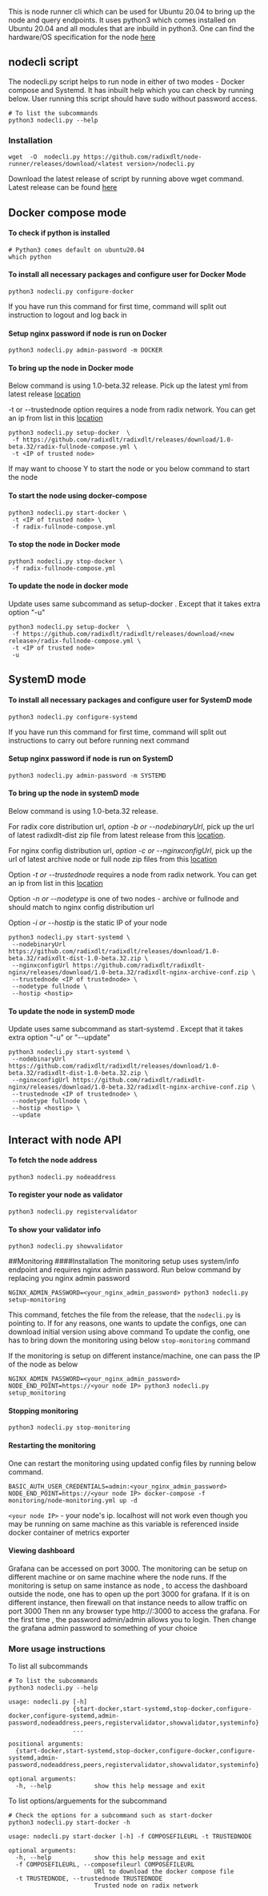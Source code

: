 

This is node runner cli which can be used for Ubuntu 20.04 to bring up the node and query endpoints. It uses python3 which comes installed on Ubuntu 20.04 and all modules that are inbuild in python3.
One can find the hardware/OS specification for the node [here](https://docs.radixdlt.com/documentation-component/betanet/radix-nodes/running-a-full-node.html#_setting_up_your_environment)

## nodecli script
The nodecli.py script helps to run node in either of two modes - Docker compose and Systemd. It has inbuilt help which you can check by running below. User running this script should have sudo without password access.

```shell script
# To list the subcommands
python3 nodecli.py --help
```

### Installation

```
wget  -O  nodecli.py https://github.com/radixdlt/node-runner/releases/download/<latest version>/nodecli.py
```

Download the latest release of script by running above wget command. Latest release can be found [here](https://github.com/radixdlt/node-runner/releases)

## Docker compose mode

#### To check if python is installed
```shell script
# Python3 comes default on ubuntu20.04
which python
```

#### To install all necessary packages and configure user for Docker Mode
```shell script
python3 nodecli.py configure-docker
```
If you have run this command for first time, command will split out instruction to logout and log back in

#### Setup nginx password if node is run on Docker
```shell script
python3 nodecli.py admin-password -m DOCKER
```

#### To bring up the node in Docker mode
Below command is using 1.0-beta.32 release. Pick up the latest yml from latest release [location](https://github.com/radixdlt/radixdlt/releases/)

-t or --trustednode option requires a node from radix network. You can get an ip from  list  in this [location](https://docs.radixdlt.com/documentation-component/betanet/radix-nodes/running-a-full-node.html#_setting_up_your_environment)
 
```shell script
python3 nodecli.py setup-docker  \
 -f https://github.com/radixdlt/radixdlt/releases/download/1.0-beta.32/radix-fullnode-compose.yml \
 -t <IP of trusted node>
```

If may want to choose Y to start the node or you below command to start the node

#### To start the node using docker-compose 
```shell script
python3 nodecli.py start-docker \
 -t <IP of trusted node> \
 -f radix-fullnode-compose.yml
```

#### To stop the node in Docker mode
```shell script
python3 nodecli.py stop-docker \
 -f radix-fullnode-compose.yml
```


#### To update the node in docker mode
Update uses same subcommand as setup-docker . Except that it takes extra option "-u"

```shell script
python3 nodecli.py setup-docker  \
 -f https://github.com/radixdlt/radixdlt/releases/download/<new release>/radix-fullnode-compose.yml \
 -t <IP of trusted node>
 -u
```

## SystemD mode
#### To install all necessary packages and configure user for SystemD mode

```shell script
python3 nodecli.py configure-systemd
```
If you have run this command for first time, command will split out instructions to carry out before running next command


#### Setup nginx password if node is run on SystemD
```shell script
python3 nodecli.py admin-password -m SYSTEMD
```

#### To bring up the node in systemD mode
Below command is using 1.0-beta.32 release. 

For radix core distribution url, _option -b or --nodebinaryUrl_, pick up the url of latest radixdlt-dist zip file from latest release from this [location](https://github.com/radixdlt/radixdlt/releases/). 

For nginx config distribution url, _option -c or --nginxconfigUrl_, pick up the url of latest archive node or full node zip files from this [location](https://github.com/radixdlt/radixdlt-nginx/releases/)

Option _-t or --trustednode_ requires a node from radix network. You can get an ip from  list  in this [location](https://docs.radixdlt.com/documentation-component/betanet/radix-nodes/running-a-full-node.html#_setting_up_your_environment)

Option _-n or --nodetype_  is one of two nodes - archive or fullnode and should match to nginx config distribution url

Option _-i or --hostip_ is the static IP of your node

```shell script
python3 nodecli.py start-systemd \
 --nodebinaryUrl https://github.com/radixdlt/radixdlt/releases/download/1.0-beta.32/radixdlt-dist-1.0-beta.32.zip \
 --nginxconfigUrl https://github.com/radixdlt/radixdlt-nginx/releases/download/1.0-beta.32/radixdlt-nginx-archive-conf.zip \
 --trustednode <IP of trustednode> \
 --nodetype fullnode \
 --hostip <hostip>
```

#### To update the node in systemD mode
Update uses same subcommand as start-systemd . Except that it takes extra option "-u" or "--update"

```shell script
python3 nodecli.py start-systemd \
 --nodebinaryUrl https://github.com/radixdlt/radixdlt/releases/download/1.0-beta.32/radixdlt-dist-1.0-beta.32.zip \
 --nginxconfigUrl https://github.com/radixdlt/radixdlt-nginx/releases/download/1.0-beta.32/radixdlt-nginx-archive-conf.zip \
 --trustednode <IP of trustednode> \
 --nodetype fullnode \
 --hostip <hostip> \
 --update
```



## Interact with node API

#### To fetch the node address 
```shell script
python3 nodecli.py nodeaddress
```

#### To register your node as validator
```shell script
python3 nodecli.py registervalidator
```

#### To show your validator info
```shell script
python3 nodecli.py showvalidator
```

##Monitoring
####Installation
The monitoring setup uses system/info endpoint and requires nginx admin password. Run below command by replacing you nginx admin password 
```shell script
NGINX_ADMIN_PASSWORD=<your_nginx_admin_password> python3 nodecli.py setup-monitoring
```
This command, fetches the file from the release, that the `nodecli.py` is pointing to.  If for any reasons, one wants to update the configs,  one can download initial version using above command 
To update the config, one has to bring down the monitoring using below `stop-monitoring` command

If the monitoring is setup on different instance/machine, one can pass the IP of the node as below

```shell script
NGINX_ADMIN_PASSWORD=<your_nginx_admin_password> NODE_END_POINT=https://<your node IP> python3 nodecli.py setup_monitoring
```


#### Stopping monitoring
```shell script
python3 nodecli.py stop-monitoring
```

#### Restarting the monitoring
One can restart the monitoring using updated config files by running below command. 
```shell script
BASIC_AUTH_USER_CREDENTIALS=admin:<your_nginx_admin_password>  NODE_END_POINT=https://<your node IP> docker-compose -f monitoring/node-monitoring.yml up -d
```
`<your node IP>` - your node's ip. localhost will not work even though you may be running on same machine as this variable is referenced inside docker container of metrics exporter


#### Viewing dashboard
Grafana can be accessed on port 3000. The monitoring can be setup on different machine or on same machine where the node runs.
If the monitoring is setup on same instance as node , to access the dashboard outside the node, one has to open up the port 3000 for grafana. 
If it is on different instance, then firewall on that instance needs to allow traffic on port 3000
Then nn any browser type http://<node-ip>:3000 to access the grafana. For the first time , the password admin/admin allows you to login. Then change the grafana admin password to something of your choice


### More usage instructions

To list all subcommands
```shell script
# To list the subcommands
python3 nodecli.py --help

usage: nodecli.py [-h]
                  {start-docker,start-systemd,stop-docker,configure-docker,configure-systemd,admin-password,nodeaddress,peers,registervalidator,showvalidator,systeminfo}
                  ...

positional arguments:
  {start-docker,start-systemd,stop-docker,configure-docker,configure-systemd,admin-password,nodeaddress,peers,registervalidator,showvalidator,systeminfo}

optional arguments:
  -h, --help            show this help message and exit
```

To list options/arguements for the subcommand
```shell script
# Check the options for a subcommand such as start-docker
python3 nodecli.py start-docker -h

usage: nodecli.py start-docker [-h] -f COMPOSEFILEURL -t TRUSTEDNODE

optional arguments:
  -h, --help            show this help message and exit
  -f COMPOSEFILEURL, --composefileurl COMPOSEFILEURL
                        URl to download the docker compose file
  -t TRUSTEDNODE, --trustednode TRUSTEDNODE
                        Trusted node on radix network
```
